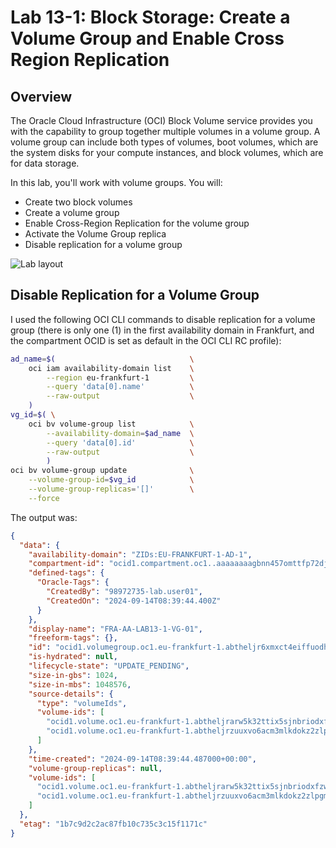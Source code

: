 # Lab 13-1: Block Storage: Create a Volume Group and Enable Cross Region Replication

## Overview

The Oracle Cloud Infrastructure (OCI) Block Volume service provides you with the capability to group together multiple volumes in a volume group. A volume group can include both types of volumes, boot volumes, which are the system disks for your compute instances, and block volumes, which are for data storage.

In this lab, you'll work with volume groups. You will:

- Create two block volumes
- Create a volume group
- Enable Cross-Region Replication for the volume group
- Activate the Volume Group replica
- Disable replication for a volume group

![Lab layout](https://dfhawthorne.github.io/home/oci-2024-architect-associate/storage/configure-crossregion-replication/lab-13-1A.png)

## Disable Replication for a Volume Group

I used the following OCI CLI commands to disable replication for a volume group (there is only one (1) in the first availability domain in Frankfurt, and the compartment OCID is set as default in the OCI CLI RC profile):

```bash
ad_name=$(                              \
    oci iam availability-domain list    \
        --region eu-frankfurt-1         \
        --query 'data[0].name'          \
        --raw-output                    \
    )
vg_id=$( \
    oci bv volume-group list            \
        --availability-domain=$ad_name  \
        --query 'data[0].id'            \
        --raw-output                    \
        )
oci bv volume-group update              \
    --volume-group-id=$vg_id            \
    --volume-group-replicas='[]'        \
    --force
```

The output was:

```json
{
  "data": {
    "availability-domain": "ZIDs:EU-FRANKFURT-1-AD-1",
    "compartment-id": "ocid1.compartment.oc1..aaaaaaaagbnn457omttfp72djzp3th6capgy5sagqeyssfyjets24fobofyq",
    "defined-tags": {
      "Oracle-Tags": {
        "CreatedBy": "98972735-lab.user01",
        "CreatedOn": "2024-09-14T08:39:44.400Z"
      }
    },
    "display-name": "FRA-AA-LAB13-1-VG-01",
    "freeform-tags": {},
    "id": "ocid1.volumegroup.oc1.eu-frankfurt-1.abtheljr6xmxct4eiffuodhmh6go6r7irid4fq7f2ljdurmjsvqaurdz7dya",
    "is-hydrated": null,
    "lifecycle-state": "UPDATE_PENDING",
    "size-in-gbs": 1024,
    "size-in-mbs": 1048576,
    "source-details": {
      "type": "volumeIds",
      "volume-ids": [
        "ocid1.volume.oc1.eu-frankfurt-1.abtheljrarw5k32ttix5sjnbriodxfzwb56ukwtsju3s4mxggsvnsirsincq",
        "ocid1.volume.oc1.eu-frankfurt-1.abtheljrzuuxvo6acm3mlkdokz2zlpgm4oqrnl56ft7aj2yicu2ipfxs5jdq"
      ]
    },
    "time-created": "2024-09-14T08:39:44.487000+00:00",
    "volume-group-replicas": null,
    "volume-ids": [
      "ocid1.volume.oc1.eu-frankfurt-1.abtheljrarw5k32ttix5sjnbriodxfzwb56ukwtsju3s4mxggsvnsirsincq",
      "ocid1.volume.oc1.eu-frankfurt-1.abtheljrzuuxvo6acm3mlkdokz2zlpgm4oqrnl56ft7aj2yicu2ipfxs5jdq"
    ]
  },
  "etag": "1b7c9d2c2ac87fb10c735c3c15f1171c"
}
```
